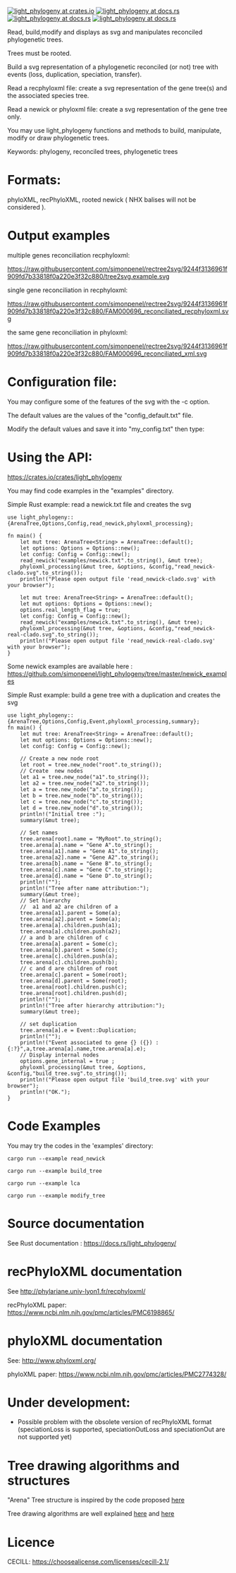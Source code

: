 
[![light_phylogeny at crates.io](https://img.shields.io/crates/v/light_phylogeny.svg)](https://crates.io/crates/light_phylogeny)
[![light_phylogeny at docs.rs](https://docs.rs/light_phylogeny/badge.svg)](https://docs.rs/light_phylogeny)
[![light_phylogeny at docs.rs](https://github.com/simonpenel/light_phylogeny/actions/workflows/rust.yml/badge.svg)](https://github.com/simonpenel/light_phylogeny/actions/workflows/rust.yml)
[![light_phylogeny at docs.rs](https://github.com/simonpenel/light_phylogeny/actions/workflows/example.yml/badge.svg)](https://github.com/simonpenel/light_phylogeny/actions/workflows/example.yml)


Read, build,modify and displays as svg and manipulates reconciled phylogenetic trees.

Trees must be rooted.

Build a svg representation of a phylogenetic reconciled (or not) tree with events (loss, duplication, speciation, transfer).

Read a recphyloxml file:  create a svg representation of the  gene tree(s) and the associated species tree.

Read a newick or phyloxml file: create a svg representation of the gene tree only.

You may use light_phylogeny functions and methods to build, manipulate, modify or draw phylogenetic trees.

Keywords:  phylogeny, reconciled trees, phylogenetic trees

# Formats:

phyloXML, recPhyloXML, rooted newick ( NHX balises will not be considered ).

# Output examples

multiple genes reconciliation recphyloxml:

https://raw.githubusercontent.com/simonpenel/rectree2svg/9244f3136961f909fd7b33818f0a220e3f32c880/tree2svg.example.svg


single gene reconciliation in recphyloxml:

https://raw.githubusercontent.com/simonpenel/rectree2svg/9244f3136961f909fd7b33818f0a220e3f32c880/FAM000696_reconciliated_recphyloxml.svg

the same gene reconciliation in phyloxml:

https://raw.githubusercontent.com/simonpenel/rectree2svg/9244f3136961f909fd7b33818f0a220e3f32c880/FAM000696_reconciliated_xml.svg

# Configuration file:

You may configure some of the features of the svg with the -c option.

The default values are the values of the "config_default.txt" file.

Modify the default values and save it into  "my_config.txt" then type:


# Using the API:

https://crates.io/crates/light_phylogeny

You may find code  examples in the "examples" directory.

Simple Rust example: read a newick.txt file and creates the svg
```
use light_phylogeny::{ArenaTree,Options,Config,read_newick,phyloxml_processing};

fn main() {
    let mut tree: ArenaTree<String> = ArenaTree::default();
    let options: Options = Options::new();
    let config: Config = Config::new();
    read_newick("examples/newick.txt".to_string(), &mut tree);
    phyloxml_processing(&mut tree, &options, &config,"read_newick-clado.svg".to_string());
    println!("Please open output file 'read_newick-clado.svg' with your browser");

    let mut tree: ArenaTree<String> = ArenaTree::default();
    let mut options: Options = Options::new();
    options.real_length_flag = true;
    let config: Config = Config::new();
    read_newick("examples/newick.txt".to_string(), &mut tree);
    phyloxml_processing(&mut tree, &options, &config,"read_newick-real-clado.svg".to_string());
    println!("Please open output file 'read_newick-real-clado.svg' with your browser");
}
```

Some newick examples are available here : https://github.com/simonpenel/light_phylogeny/tree/master/newick_examples

Simple Rust example: build a gene tree with a duplication and creates the svg
```
use light_phylogeny::{ArenaTree,Options,Config,Event,phyloxml_processing,summary};
fn main() {
    let mut tree: ArenaTree<String> = ArenaTree::default();
    let mut options: Options = Options::new();
    let config: Config = Config::new();

    // Create a new node root
    let root = tree.new_node("root".to_string());
    // Create  new nodes
    let a1 = tree.new_node("a1".to_string());
    let a2 = tree.new_node("a2".to_string());
    let a = tree.new_node("a".to_string());
    let b = tree.new_node("b".to_string());
    let c = tree.new_node("c".to_string());
    let d = tree.new_node("d".to_string());
    println!("Initial tree :");
    summary(&mut tree);

    // Set names
    tree.arena[root].name = "MyRoot".to_string();
    tree.arena[a].name = "Gene A".to_string();
    tree.arena[a1].name = "Gene A1".to_string();
    tree.arena[a2].name = "Gene A2".to_string();
    tree.arena[b].name = "Gene B".to_string();
    tree.arena[c].name = "Gene C".to_string();
    tree.arena[d].name = "Gene D".to_string();
    println!("");
    println!("Tree after name attribution:");
    summary(&mut tree);
    // Set hierarchy
    //  a1 and a2 are children of a
    tree.arena[a1].parent = Some(a);
    tree.arena[a2].parent = Some(a);
    tree.arena[a].children.push(a1);
    tree.arena[a].children.push(a2);
    // a and b are children of c
    tree.arena[a].parent = Some(c);
    tree.arena[b].parent = Some(c);
    tree.arena[c].children.push(a);
    tree.arena[c].children.push(b);
    // c and d are children of root
    tree.arena[c].parent = Some(root);
    tree.arena[d].parent = Some(root);
    tree.arena[root].children.push(c);
    tree.arena[root].children.push(d);
    println!("");
    println!("Tree after hierarchy attribution:");
    summary(&mut tree);

    // set duplication
    tree.arena[a].e = Event::Duplication;
    println!("");
    println!("Event associated to gene {} ({}) : {:?}",a,tree.arena[a].name,tree.arena[a].e);
    // Display internal nodes
    options.gene_internal = true ;
    phyloxml_processing(&mut tree, &options, &config,"build_tree.svg".to_string());
    println!("Please open output file 'build_tree.svg' with your browser");
    println!("OK.");
}
```
# Code Examples

You may try the codes in the 'examples' directory:

    cargo run --example read_newick

    cargo run --example build_tree

    cargo run --example lca

    cargo run --example modify_tree


# Source documentation

See Rust documentation : https://docs.rs/light_phylogeny/

# recPhyloXML documentation

See http://phylariane.univ-lyon1.fr/recphyloxml/

recPhyloXML paper: https://www.ncbi.nlm.nih.gov/pmc/articles/PMC6198865/

# phyloXML documentation

See: http://www.phyloxml.org/

phyloXML paper: https://www.ncbi.nlm.nih.gov/pmc/articles/PMC2774328/

# Under development:
- Possible problem with the obsolete version of recPhyloXML format (speciationLoss is supported, speciationOutLoss and speciationOut are not supported yet)


# Tree drawing algorithms and structures

"Arena" Tree structure  is inspired by the code proposed [here](https://dev.to/deciduously/no-more-tears-no-more-knots-arena-allocated-trees-in-rust-44k6)

Tree drawing algorithms are well explained [here](https://llimllib.github.io/pymag-trees/)  and [here](https://rachel53461.wordpress.com/2014/04/20/algorithm-for-drawing-trees/)

# Licence
CECILL: https://choosealicense.com/licenses/cecill-2.1/
